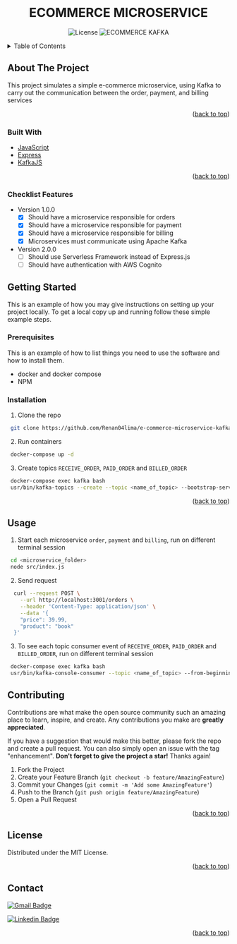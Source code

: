 <div id="top"></div>

<!-- PROJECT LOGO -->
<br />
<div align="center">

  <h1 align="center">ECOMMERCE MICROSERVICE</h1>

  <p align="center">
    <img alt="License" src="https://img.shields.io/static/v1?label=license&message=MIT&color=8257E5&labelColor=000000">
    <img src="https://img.shields.io/static/v1?label=ECOMMERCE&message=KAFKA&color=8257E5&labelColor=000000" alt="ECOMMERCE KAFKA" />
  </p>
</div>



<!-- TABLE OF CONTENTS -->
<details>
  <summary>Table of Contents</summary>
  <ol>
    <li>
      <a href="#about-the-project">About The Project</a>
      <ul>
        <li><a href="#built-with">Built With</a></li>
        <li><a href="#checklist-features">Checklist Features</a></li>
      </ul>
    </li>
    <li>
      <a href="#getting-started">Getting Started</a>
      <ul>
        <li><a href="#prerequisites">Prerequisites</a></li>
        <li><a href="#installation">Installation</a></li>
      </ul>
    </li>
    <li><a href="#usage">Usage</a></li>
    <li><a href="#contributing">Contributing</a></li>
    <li><a href="#license">License</a></li>
    <li><a href="#contact">Contact</a></li>
  </ol>
</details>



<!-- ABOUT THE PROJECT -->
## About The Project
This project simulates a simple e-commerce microservice, using Kafka to carry out the communication between the order, payment, and billing services

<p align="right">(<a href="#top">back to top</a>)</p>



### Built With

- [JavaScript](https://developer.mozilla.org/en-US/docs/Web/JavaScript)
- [Express](https://expressjs.com/pt-br/)
- [KafkaJS](https://kafka.js.org/)

<p align="right">(<a href="#top">back to top</a>)</p>

 ### Checklist Features

- Version 1.0.0
    - [x] Should have a microservice responsible for orders
    - [x] Should have a microservice responsible for payment
    - [x] Should have a microservice responsible for billing
    - [x] Microservices must communicate using Apache Kafka

- Version 2.0.0
    - [ ] Should use Serverless Framework instead of Express.js
    - [ ] Should have authentication with AWS Cognito

<!-- GETTING STARTED -->
## Getting Started

This is an example of how you may give instructions on setting up your project locally.
To get a local copy up and running follow these simple example steps.



### Prerequisites

This is an example of how to list things you need to use the software and how to install them.
* docker and docker compose
* NPM



### Installation

1. Clone the repo
  ```sh
   git clone https://github.com/Renan04lima/e-commerce-microservice-kafka.git
  ```
2. Run containers
  ```sh
   docker-compose up -d
  ```
3. Create topics `RECEIVE_ORDER`, `PAID_ORDER` and `BILLED_ORDER`
  ```sh
   docker-compose exec kafka bash
   usr/bin/kafka-topics --create --topic <name_of_topic> --bootstrap-server localhost:9092
  ```

<p align="right">(<a href="#top">back to top</a>)</p>



<!-- USAGE EXAMPLES -->
## Usage

1. Start each microservice `order`, `payment` and `billing`, run on different terminal session
  ```sh
   cd <microservice_folder>
   node src/index.js
  ```
2. Send request
  ```sh
    curl --request POST \
      --url http://localhost:3001/orders \
      --header 'Content-Type: application/json' \
      --data '{
      "price": 39.99,
      "product": "book"
    }'
  ```
3. To see each topic consumer event of `RECEIVE_ORDER`, `PAID_ORDER` and `BILLED_ORDER`, run on different terminal session
  ```sh
   docker-compose exec kafka bash
   usr/bin/kafka-console-consumer --topic <name_of_topic> --from-beginning --bootstrap-server localhost:9092
  ```

<!-- CONTRIBUTING -->
## Contributing

Contributions are what make the open source community such an amazing place to learn, inspire, and create. Any contributions you make are **greatly appreciated**.

If you have a suggestion that would make this better, please fork the repo and create a pull request. You can also simply open an issue with the tag "enhancement".
**Don't forget to give the project a star!** Thanks again!

1. Fork the Project
2. Create your Feature Branch (`git checkout -b feature/AmazingFeature`)
3. Commit your Changes (`git commit -m 'Add some AmazingFeature'`)
4. Push to the Branch (`git push origin feature/AmazingFeature`)
5. Open a Pull Request

<p align="right">(<a href="#top">back to top</a>)</p>



<!-- LICENSE -->
## License

Distributed under the MIT License.
<p align="right">(<a href="#top">back to top</a>)</p>



<!-- CONTACT -->
## Contact

[![Gmail Badge](https://img.shields.io/badge/Gmail-D14836?style=for-the-badge&logo=gmail&logoColor=white)](https://mail.google.com/mail/?view=cm&fs=1&to=renan04lima@gmail.com&su=Contact)


[![Linkedin Badge](https://img.shields.io/badge/-LinkedIn-blue?style=flat-square&logo=Linkedin&logoColor=white&link=https://www.linkedin.com/in/dev-renan)](https://www.linkedin.com/in/dev-renan)

<p align="right">(<a href="#top">back to top</a>)</p>